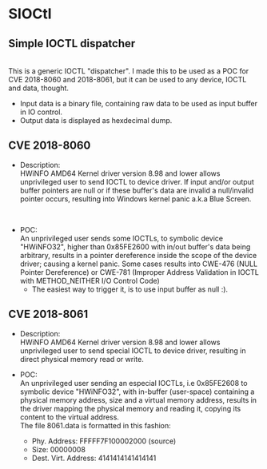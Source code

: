 # SIOCtl
## Simple IOCTL dispatcher
<br>
This is a generic IOCTL "dispatcher". I made this to be used as a POC for CVE 2018-8060 and 2018-8061, but it can be used to any device, IOCTL and data, thought. 

* Input data is a binary file, containing raw data to be used as input buffer in IO control.
* Output data is displayed as hexdecimal dump.


## CVE 2018-8060 
* Description: <br>
HWiNFO AMD64 Kernel driver version 8.98 and lower allows unprivileged user to send IOCTL to device driver. If input and/or output buffer pointers are null or if these buffer's data are invalid a null/invalid pointer occurs, resulting into Windows kernel panic a.k.a Blue Screen. 
<br>

* POC: <br>
An unprivileged user sends some IOCTLs, to symbolic device "HWiNFO32", higher than 0x85FE2600 with in/out buffer's data being arbitrary, results in a pointer dereference inside the scope of the device driver; causing a kernel panic. Some cases results into CWE-476 (NULL Pointer Dereference) or CWE-781 (Improper Address Validation in IOCTL with METHOD_NEITHER I/O Control Code)
   - The easiest way to trigger it, is to use input buffer as null :).
 
 
## CVE 2018-8061 
* Description: <br>
HWiNFO AMD64 Kernel driver version 8.98 and lower allows unprivileged user to send special IOCTL to device driver, resulting in direct physical memory read or write. <br>

* POC: <br>
An unprivileged user sending an especial IOCTLs, i.e 0x85FE2608 to symbolic device "HWiNFO32", with in-buffer (user-space) containing a physical memory address, size and a virtual memory address, results in the driver mapping the physical memory and reading it, copying its content to the virtual address.<br> 
The file 8061.data is formatted in this fashion:
   - Phy. Address: FFFFF7F100002000 (source)
   - Size: 00000008        
   - Dest. Virt. Address: 4141414141414141



